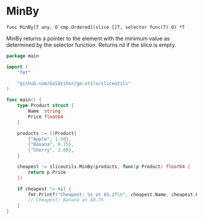 # MinBy

`func MinBy[T any, O cmp.Ordered](slice []T, selector func(T) O) *T`

MinBy returns a pointer to the element with the minimum value as determined by the selector function. Returns nil if the slice is empty.

```go
package main

import (
	"fmt"

	"github.com/Goldziher/go-utils/sliceutils"
)

func main() {
	type Product struct {
		Name  string
		Price float64
	}

	products := []Product{
		{"Apple", 1.50},
		{"Banana", 0.75},
		{"Cherry", 2.00},
	}

	cheapest := sliceutils.MinBy(products, func(p Product) float64 {
		return p.Price
	})

	if cheapest != nil {
		fmt.Printf("Cheapest: %s at $%.2f\n", cheapest.Name, cheapest.Price)
		// Cheapest: Banana at $0.75
	}
}
```
